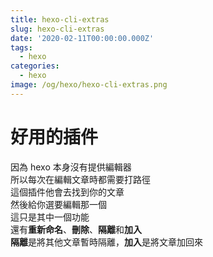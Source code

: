 ```yaml
---
title: hexo-cli-extras
slug: hexo-cli-extras
date: '2020-02-11T00:00:00.000Z'
tags:
  - hexo
categories:
  - hexo
image: /og/hexo/hexo-cli-extras.png
---
```


# 好用的插件

因為 hexo 本身沒有提供編輯器  
所以每次在編輯文章時都需要打路徑  
這個插件他會去找到你的文章  
然後給你選要編輯那一個  
這只是其中一個功能  
還有**重新命名**、**刪除**、**隔離**和**加入**  
**隔離**是將其他文章暫時隔離，**加入**是將文章加回來
